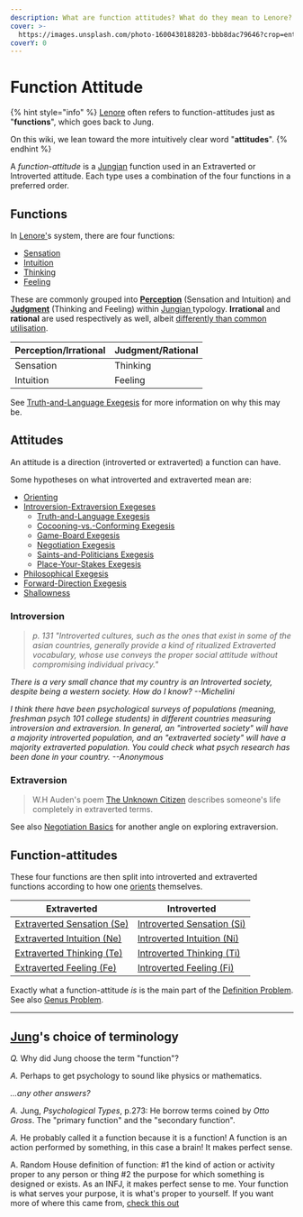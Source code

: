 ```yaml
---
description: What are function attitudes? What do they mean to Lenore?
cover: >-
  https://images.unsplash.com/photo-1600430188203-bbb8dac79646?crop=entropy&cs=srgb&fm=jpg&ixid=M3wxOTcwMjR8MHwxfHNlYXJjaHw5fHx0YXJvdHxlbnwwfHx8fDE3NDIzNDc4NjR8MA&ixlib=rb-4.0.3&q=85
coverY: 0
---
```


# Function Attitude

{% hint style="info" %}
[Lenore](../../people-and-systems/lenore-thomson.md) often refers to function-attitudes just as "**functions**", which goes back to Jung.

On this wiki, we lean toward the more intuitively clear word "**attitudes**".
{% endhint %}

A _function-attitude_ is a [Jungian](../../people-and-systems/carl-jung.md) function used in an Extraverted or Introverted attitude. Each type uses a combination of the four functions in a preferred order.&#x20;

## Functions

In [Lenore'](../../people-and-systems/lenore-thomson.md)s system, there are four functions:

* [Sensation](perception/sensation/)
* [Intuition](perception/intuition/)
* [Thinking](judgement/thinking/)
* [Feeling](judgement/feeling/)

These are commonly grouped into [**Perception**](perception/) (Sensation and Intuition) and [**Judgment**](judgement/) (Thinking and Feeling) within [Jungian ](../../people-and-systems/carl-jung.md)typology. **Irrational** and **rational** are used respectively as well, albeit [differently than common utilisation](../our-difficulties/terms-with-nonobvious-meanings.md#rational-and-irrational).

| Perception/Irrational | Judgment/Rational |
| --------------------- | ----------------- |
| Sensation             | Thinking          |
| Intuition             | Feeling           |



See [Truth-and-Language Exegesis](../../exegeses-and-hypotheses/introversion-extraversion/truth-and-language-exegesis.md) for more information on why this may be.

## Attitudes

An attitude is a direction (introverted or extraverted) a function can have.&#x20;

Some hypotheses on what introverted and extraverted mean are:

* [Orienting](../../sign-interpretation/orienting/)
* [Introversion-Extraversion Exegeses](../../exegeses-and-hypotheses/introversion-extraversion/)
  * [Truth-and-Language Exegesis](../../exegeses-and-hypotheses/introversion-extraversion/truth-and-language-exegesis.md)
  * [Cocooning-vs.-Conforming Exegesis](../../exegeses-and-hypotheses/introversion-extraversion/cocooning-vs.-conforming-exegesis.md)
  * [Game-Board Exegesis](../../exegeses-and-hypotheses/introversion-extraversion/game-board-exegesis.md)
  * [Negotiation Exegesis](../../exegeses-and-hypotheses/introversion-extraversion/negotiation-exegesis.md)
  * [Saints-and-Politicians Exegesis](../../exegeses-and-hypotheses/introversion-extraversion/saints-and-politicians-exegesis.md)
  * [Place-Your-Stakes Exegesis](../../exegeses-and-hypotheses/introversion-extraversion/place-your-stakes-exegesis.md)
* [Philosophical Exegesis](../../exegeses-and-hypotheses/philosophical-exegesis.md)
* [Forward-Direction Exegesis](../../exegeses-and-hypotheses/forward-direction.md)
* [Shallowness](../../far-flung-explorations/shallowness.md)

### Introversion

> _p. 131 "Introverted cultures, such as the ones that exist in some of the asian countries, generally provide a kind of ritualized Extraverted vocabulary, whose use conveys the proper social attitude without compromising individual privacy."_

_There is a very small chance that my country is an Introverted society, despite being a western society. How do I know? --Michelini_

_I think there have been psychological surveys of populations (meaning, freshman psych 101 college students) in different countries measuring introversion and extraversion. In general, an "introverted society" will have a majority introverted population, and an "extraverted society" will have a majority extraverted population. You could check what psych research has been done in your country. --Anonymous_

### Extraversion

> W.H Auden's poem [The Unknown Citizen](https://poets.org/poem/unknown-citizen) describes someone's life completely in extraverted terms.&#x20;

See also [Negotiation Basics](../../exegeses-and-hypotheses/introversion-extraversion/negotiation-exegesis.md#negotiation-basics) for another angle on exploring extraversion.

## Function-attitudes

These four functions are then split into introverted and extraverted functions according to how one [orients](../../sign-interpretation/orienting/) themselves.

| Extraverted                                                                 | Introverted                                                                 |
| --------------------------------------------------------------------------- | --------------------------------------------------------------------------- |
| [Extraverted Sensation (Se)](perception/sensation/extraverted-sensation.md) | [Introverted Sensation (Si)](perception/sensation/introverted-sensation.md) |
| [Extraverted Intuition (Ne)](perception/intuition/extraverted-intuition.md) | [Introverted Intuition (Ni)](perception/intuition/introverted-intuition.md) |
| [Extraverted Thinking (Te)](judgement/thinking/extraverted-thinking.md)     | [Introverted Thinking (Ti)](judgement/thinking/introverted-thinking.md)     |
| [Extraverted Feeling (Fe)](judgement/feeling/extraverted-feeling.md)        | [Introverted Feeling (Fi)](judgement/feeling/introverted-feeling.md)        |

Exactly what a function-attitude _is_ is the main part of the [Definition Problem](../our-difficulties/definition-problem/). See also [Genus Problem](../our-difficulties/definition-problem/genus-problem.md).

***

## [Jung](../../people-and-systems/carl-jung.md)'s choice of terminology

_Q._ Why did Jung choose the term "function"?

_A._ Perhaps to get psychology to sound like physics or mathematics.

_...any other answers?_

_A._ Jung, _Psychological Types_, p.273: He borrow terms coined by _Otto Gross_. The "primary function" and the "secondary function".

_A._ He probably called it a function because it is a function! A function is an action performed by something, in this case a brain! It makes perfect sense.

A. Random House definition of function: #1 the kind of action or activity proper to any person or thing #2 the purpose for which something is designed or exists. As an INFJ, it makes perfect sense to me. Your function is what serves your purpose, it is what's proper to yourself. If you want more of where this came from, [check this out](https://web.archive.org/web/20071014000354/http://greenlightwiki.com/lenore-exegesis/check_this_out)
